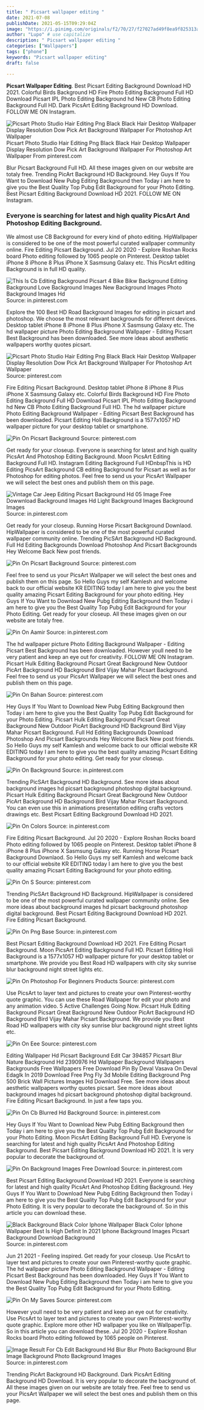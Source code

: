 ```yaml
---
title: " Picsart wallpaper editing "
date: 2021-07-08
publishDate: 2021-05-15T09:29:04Z
image: "https://i.pinimg.com/originals/f2/70/27/f27027ad49f8ea9f825313a35e43c3b5.jpg"
author: "Lupo" # use capitalize
description: " Picsart wallpaper editing "
categories: ["Wallpapers"]
tags: ["phone"]
keywords: "Picsart wallpaper editing"
draft: false

---
```



**Picsart Wallpaper Editing**. Best Picsart Editing Background Download HD 2021. Colorful Birds Background HD Fire Photo Editing Background Full HD Download Picsart IPL Photo Editing Background hd New CB Photo Editing Background Full HD. Dark PicsArt Editing Background HD Download. FOLLOW ME ON Instagram.

![Picsart Photo Studio Hair Editing Png Black Black Hair Desktop Wallpaper Display Resolution Dow Pick Art Background Wallpaper For Photoshop Art Wallpaper](https://i.pinimg.com/736x/61/c0/4f/61c04f314aa8e61e03292ec77fdcaedd.jpg "Picsart Photo Studio Hair Editing Png Black Black Hair Desktop Wallpaper Display Resolution Dow Pick Art Background Wallpaper For Photoshop Art Wallpaper")
Picsart Photo Studio Hair Editing Png Black Black Hair Desktop Wallpaper Display Resolution Dow Pick Art Background Wallpaper For Photoshop Art Wallpaper From pinterest.com


Blur Picsart Background Full HD. All these images given on our website are totaly free. Trending PicArt Background HD Background. Hey Guys If You Want to Download New Pubg Editing Background then Today i am here to give you the Best Quality Top Pubg Edit Background for your Photo Editing. Best Picsart Editing Background Download HD 2021. FOLLOW ME ON Instagram.

### Everyone is searching for latest and high quality PicsArt And Photoshop Editing Background.

We almost use CB Background for every kind of photo editing. HipWallpaper is considered to be one of the most powerful curated wallpaper community online. Fire Editing Picsart Background. Jul 20 2020 - Explore Roshan Rocks board Photo editing followed by 1065 people on Pinterest. Desktop tablet iPhone 8 iPhone 8 Plus iPhone X Sasmsung Galaxy etc. This PicsArt editing Background is in full HD quality.


![This Is Cb Editing Background Picsart 4 Bike Bikw Background Editing Background Love Background Images New Background Images Photo Background Images Hd](https://i.pinimg.com/564x/8c/50/9e/8c509eb4ca5007c7659ca5398dd8297b.jpg "This Is Cb Editing Background Picsart 4 Bike Bikw Background Editing Background Love Background Images New Background Images Photo Background Images Hd")
Source: in.pinterest.com

Explore the 100 Best HD Road Background Images for editing in picsart and photoshop. We choose the most relevant backgrounds for different devices. Desktop tablet iPhone 8 iPhone 8 Plus iPhone X Sasmsung Galaxy etc. The hd wallpaper picture Photo Editing Background Wallpaper - Editing Picsart Best Background has been downloaded. See more ideas about aesthetic wallpapers worthy quotes picsart.

![Picsart Photo Studio Hair Editing Png Black Black Hair Desktop Wallpaper Display Resolution Dow Pick Art Background Wallpaper For Photoshop Art Wallpaper](https://i.pinimg.com/736x/61/c0/4f/61c04f314aa8e61e03292ec77fdcaedd.jpg "Picsart Photo Studio Hair Editing Png Black Black Hair Desktop Wallpaper Display Resolution Dow Pick Art Background Wallpaper For Photoshop Art Wallpaper")
Source: pinterest.com

Fire Editing Picsart Background. Desktop tablet iPhone 8 iPhone 8 Plus iPhone X Sasmsung Galaxy etc. Colorful Birds Background HD Fire Photo Editing Background Full HD Download Picsart IPL Photo Editing Background hd New CB Photo Editing Background Full HD. The hd wallpaper picture Photo Editing Background Wallpaper - Editing Picsart Best Background has been downloaded. Picsart Editing Holi Background is a 1577x1057 HD wallpaper picture for your desktop tablet or smartphone.

![Pin On Picsart Background](https://i.pinimg.com/originals/89/2f/18/892f181f5929d46887095633d14fbc11.jpg "Pin On Picsart Background")
Source: pinterest.com

Get ready for your closeup. Everyone is searching for latest and high quality PicsArt And Photoshop Editing Background. Moon PicsArt Editing Background Full HD. Instagram Editing Background Full HDnbspThis is HD Editing PicsArt Background CB editing Background for Picsart as well as for Photoshop for editing photos. Feel free to send us your PicsArt Wallpaper we will select the best ones and publish them on this page.

![Vintage Car Jeep Editing Picsart Background Hd 05 Image Free Dowwnload Background Images Hd Light Background Images Background Images](https://i.pinimg.com/564x/4c/ff/33/4cff33534a2aa2ad34b6fd8dcccab093.jpg "Vintage Car Jeep Editing Picsart Background Hd 05 Image Free Dowwnload Background Images Hd Light Background Images Background Images")
Source: in.pinterest.com

Get ready for your closeup. Running Horse Picsart Background Downlaod. HipWallpaper is considered to be one of the most powerful curated wallpaper community online. Trending PicSArt Background HD Background. Full Hd Editing Backgrounds Download Photoshop And Picsart Backgrounds Hey Welcome Back New post friends.

![Pin On Picsart Background](https://i.pinimg.com/564x/11/58/a6/1158a6a37c538a9d0edcdd6d655c3b52.jpg "Pin On Picsart Background")
Source: pinterest.com

Feel free to send us your PicsArt Wallpaper we will select the best ones and publish them on this page. So Hello Guys my self Kamlesh and welcome back to our official website KR EDITING today I am here to give you the best quality amazing Picsart Editing Background for your photo editing. Hey Guys If You Want to Download New Pubg Editing Background then Today i am here to give you the Best Quality Top Pubg Edit Background for your Photo Editing. Get ready for your closeup. All these images given on our website are totaly free.

![Pin On Aamir](https://i.pinimg.com/564x/49/5b/df/495bdf55e37f0142b38c5d6363d963a6.jpg "Pin On Aamir")
Source: in.pinterest.com

The hd wallpaper picture Photo Editing Background Wallpaper - Editing Picsart Best Background has been downloaded. However youll need to be very patient and keep an eye out for creativity. FOLLOW ME ON Instagram. Picsart Hulk Editing Background Picsart Great Background New Outdoor PicArt Background HD Background Bird Vijay Mahar Picsart Background. Feel free to send us your PicsArt Wallpaper we will select the best ones and publish them on this page.

![Pin On Bahan](https://i.pinimg.com/originals/46/96/87/4696870ae4995a471f041025c6652f9e.jpg "Pin On Bahan")
Source: pinterest.com

Hey Guys If You Want to Download New Pubg Editing Background then Today i am here to give you the Best Quality Top Pubg Edit Background for your Photo Editing. Picsart Hulk Editing Background Picsart Great Background New Outdoor PicArt Background HD Background Bird Vijay Mahar Picsart Background. Full Hd Editing Backgrounds Download Photoshop And Picsart Backgrounds Hey Welcome Back New post friends. So Hello Guys my self Kamlesh and welcome back to our official website KR EDITING today I am here to give you the best quality amazing Picsart Editing Background for your photo editing. Get ready for your closeup.

![Pin On Background](https://i.pinimg.com/564x/1c/47/57/1c47571445a5472798ae2febf7c0cd12.jpg "Pin On Background")
Source: in.pinterest.com

Trending PicSArt Background HD Background. See more ideas about background images hd picsart background photoshop digital background. Picsart Hulk Editing Background Picsart Great Background New Outdoor PicArt Background HD Background Bird Vijay Mahar Picsart Background. You can even use this in animations presentation editing crafts vectors drawings etc. Best Picsart Editing Background Download HD 2021.

![Pin On Colors](https://i.pinimg.com/564x/02/b5/1a/02b51aec225fd8e113948a0e5e70a41d.jpg "Pin On Colors")
Source: in.pinterest.com

Fire Editing Picsart Background. Jul 20 2020 - Explore Roshan Rocks board Photo editing followed by 1065 people on Pinterest. Desktop tablet iPhone 8 iPhone 8 Plus iPhone X Sasmsung Galaxy etc. Running Horse Picsart Background Downlaod. So Hello Guys my self Kamlesh and welcome back to our official website KR EDITING today I am here to give you the best quality amazing Picsart Editing Background for your photo editing.

![Pin On S](https://i.pinimg.com/474x/b9/1c/bb/b91cbb26fffa297c9275f7916b41d9f0.jpg "Pin On S")
Source: pinterest.com

Trending PicSArt Background HD Background. HipWallpaper is considered to be one of the most powerful curated wallpaper community online. See more ideas about background images hd picsart background photoshop digital background. Best Picsart Editing Background Download HD 2021. Fire Editing Picsart Background.

![Pin On Png Base](https://i.pinimg.com/originals/97/54/6e/97546e1f0a46792d09e7b8bd5339c526.jpg "Pin On Png Base")
Source: in.pinterest.com

Best Picsart Editing Background Download HD 2021. Fire Editing Picsart Background. Moon PicsArt Editing Background Full HD. Picsart Editing Holi Background is a 1577x1057 HD wallpaper picture for your desktop tablet or smartphone. We provide you Best Road HD wallpapers with city sky sunrise blur background night street lights etc.

![Pin On Photoshop For Beginners Products](https://i.pinimg.com/originals/0e/06/16/0e0616df9f1dafdfdf587cc9bd17df39.jpg "Pin On Photoshop For Beginners Products")
Source: pinterest.com

Use PicsArt to layer text and pictures to create your own Pinterest-worthy quote graphic. You can use these Road Wallpaper for edit your photo and any animation video. 5 Active Challenges Going Now. Picsart Hulk Editing Background Picsart Great Background New Outdoor PicArt Background HD Background Bird Vijay Mahar Picsart Background. We provide you Best Road HD wallpapers with city sky sunrise blur background night street lights etc.

![Pin On Eee](https://i.pinimg.com/originals/e3/07/eb/e307ebd8801d4d73b2326378476eb29f.jpg "Pin On Eee")
Source: pinterest.com

Editing Wallpaper Hd Picsart Background Edit Car 394857 Picsart Blur Nature Background Hd 2390976 Hd Wallpaper Background Wallpapers Backgrounds Free Wallpapers Free Download Pin By Deval Vasava On Deval Edaglk In 2019 Download Free Png Fly 3d Mobile Editing Background Png 500 Brick Wall Pictures Images Hd Download Free. See more ideas about aesthetic wallpapers worthy quotes picsart. See more ideas about background images hd picsart background photoshop digital background. Fire Editing Picsart Background. In just a few taps you.

![Pin On Cb Blurred Hd Background](https://i.pinimg.com/originals/77/e0/49/77e0496785e0e6268b02970c6a3eea47.jpg "Pin On Cb Blurred Hd Background")
Source: in.pinterest.com

Hey Guys If You Want to Download New Pubg Editing Background then Today i am here to give you the Best Quality Top Pubg Edit Background for your Photo Editing. Moon PicsArt Editing Background Full HD. Everyone is searching for latest and high quality PicsArt And Photoshop Editing Background. Best Picsart Editing Background Download HD 2021. It is very popular to decorate the background of.

![Pin On Background Images Free Download](https://i.pinimg.com/736x/a9/6a/6f/a96a6fffa13b5d436f3ee0a4d4af4832.jpg "Pin On Background Images Free Download")
Source: in.pinterest.com

Best Picsart Editing Background Download HD 2021. Everyone is searching for latest and high quality PicsArt And Photoshop Editing Background. Hey Guys If You Want to Download New Pubg Editing Background then Today i am here to give you the Best Quality Top Pubg Edit Background for your Photo Editing. It is very popular to decorate the background of. So in this article you can download these.

![Black Background Black Color Iphone Wallpaper Black Color Iphone Wallpaper Best Is High Definit In 2021 Iphone Background Images Picsart Background Download Background](https://i.pinimg.com/474x/1c/96/4e/1c964ed825f6f1a89d1263a89394b89c.jpg "Black Background Black Color Iphone Wallpaper Black Color Iphone Wallpaper Best Is High Definit In 2021 Iphone Background Images Picsart Background Download Background")
Source: in.pinterest.com

Jun 21 2021 - Feeling inspired. Get ready for your closeup. Use PicsArt to layer text and pictures to create your own Pinterest-worthy quote graphic. The hd wallpaper picture Photo Editing Background Wallpaper - Editing Picsart Best Background has been downloaded. Hey Guys If You Want to Download New Pubg Editing Background then Today i am here to give you the Best Quality Top Pubg Edit Background for your Photo Editing.

![Pin On My Saves](https://i.pinimg.com/736x/d8/bd/d9/d8bdd9632becd0fe3ad025cabb91ba93.jpg "Pin On My Saves")
Source: pinterest.com

However youll need to be very patient and keep an eye out for creativity. Use PicsArt to layer text and pictures to create your own Pinterest-worthy quote graphic. Explore more other HD wallpaper you like on WallpaperTip. So in this article you can download these. Jul 20 2020 - Explore Roshan Rocks board Photo editing followed by 1065 people on Pinterest.

![Image Result For Cb Edit Background Hd Blur Blur Photo Background Blur Image Background Photo Background Images](https://i.pinimg.com/originals/f2/70/27/f27027ad49f8ea9f825313a35e43c3b5.jpg "Image Result For Cb Edit Background Hd Blur Blur Photo Background Blur Image Background Photo Background Images")
Source: in.pinterest.com

Trending PicArt Background HD Background. Dark PicsArt Editing Background HD Download. It is very popular to decorate the background of. All these images given on our website are totaly free. Feel free to send us your PicsArt Wallpaper we will select the best ones and publish them on this page.


